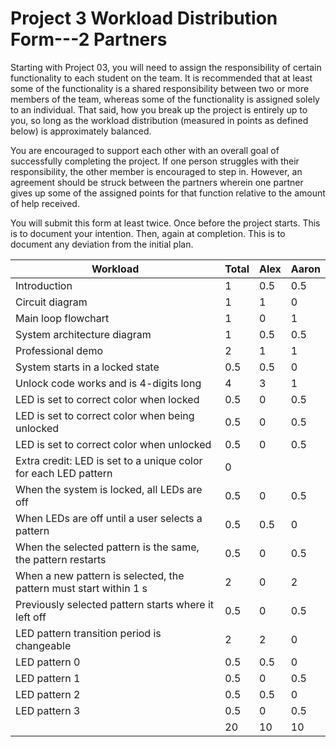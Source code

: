 # Project 3 Workload Distribution Form---2 Partners

Starting with Project 03, you will need to assign the responsibility of certain functionality to each student on the team.  It is recommended that at least some of the functionality is a shared responsibility between two or more members of the team, whereas some of the functionality is assigned solely to an individual.  That said, how you break up the project is entirely up to you, so long as the workload distribution (measured in points as defined below) is approximately balanced.

You are encouraged to support each other with an overall goal of successfully completing the project.  If one person struggles with their responsibility, the other member is encouraged to step in.  However, an agreement should be struck between the partners wherein one partner gives up some of the assigned points for that function relative to the amount of help received.  

You will submit this form at least twice.  Once before the project starts.  This is to document your intention.  Then, again at completion.  This is to document any deviation from the initial plan.  

| Workload                                                          | Total | Alex      | Aaron     |
|-------------------------------------------------------------------|-------|-----------|-----------|
|Introduction                                                       | 1     |    0.5    |    0.5    |
|Circuit diagram                                                    | 1     |     1     |     0     |
|Main loop flowchart                                                | 1     |     0     |     1     |
|System architecture diagram                                        | 1     |    0.5    |    0.5    |
|Professional demo                                                  | 2     |     1     |     1     |
|System starts in a locked state                                    | 0.5   |    0.5    |     0     |
|Unlock code works and is 4-digits long                             | 4     |     3     |     1     |
|LED is set to correct color when locked                            | 0.5   |     0     |    0.5    |
|LED is set to correct color when being unlocked                    | 0.5   |     0     |    0.5    |
|LED is set to correct color when unlocked                          | 0.5   |     0     |    0.5    |
|Extra credit: LED is set to a unique color for each LED pattern    | 0     |           |           |
|When the system is locked, all LEDs are off                        | 0.5   |     0     |    0.5    |
|When LEDs are off until a user selects a pattern                   | 0.5   |    0.5    |     0     |
|When the selected pattern is the same, the pattern restarts        | 0.5   |     0     |    0.5    |
|When a new pattern is selected, the pattern must start within 1 s  | 2     |     0     |     2     |
|Previously selected pattern starts where it left off               | 0.5   |     0     |    0.5    |
|LED pattern transition period is changeable                        | 2     |     2     |     0     |
|LED pattern 0                                                      | 0.5   |    0.5    |     0     |
|LED pattern 1                                                      | 0.5   |     0     |    0.5    |
|LED pattern 2                                                      | 0.5   |    0.5    |     0     |
|LED pattern 3                                                      | 0.5   |     0     |    0.5    |
|                                                                   | 20    |    10     |    10     |
